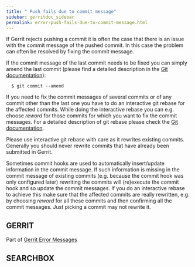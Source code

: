 ```yaml
---
title: " Push fails due to commit message"
sidebar: gerritdoc_sidebar
permalink: error-push-fails-due-to-commit-message.html
---
```

If Gerrit rejects pushing a commit it is often the case that there is an
issue with the commit message of the pushed commit. In this case the
problem can often be resolved by fixing the commit message.

If the commit message of the last commit needs to be fixed you can
simply amend the last commit (please find a detailed description in the
[Git
documentation](http://www.kernel.org/pub/software/scm/git/docs/git-commit.html)):

``` 
  $ git commit --amend
```

If you need to fix the commit messages of several commits or of any
commit other than the last one you have to do an interactive git rebase
for the affected commits. While doing the interactive rebase you can
e.g. choose *reword* for those commits for which you want to fix the
commit messages. For a detailed description of git rebase please check
the [Git
documentation](http://www.kernel.org/pub/software/scm/git/docs/git-rebase.html).

Please use interactive git rebase with care as it rewrites existing
commits. Generally you should never rewrite commits that have already
been submitted in Gerrit.

Sometimes commit hooks are used to automatically insert/update
information in the commit message. If such information is missing in the
commit message of existing commits (e.g. because the commit hook was
only configured later) rewriting the commits will (re)execute the commit
hook and so update the commit messages. If you do an interactive rebase
to achieve this make sure that the affected commits are really
rewritten, e.g. by choosing *reword* for all these commits and then
confirming all the commit messages. Just picking a commit may not
rewrite it.

## GERRIT

Part of [Gerrit Error Messages](error-messages.html)

## SEARCHBOX

